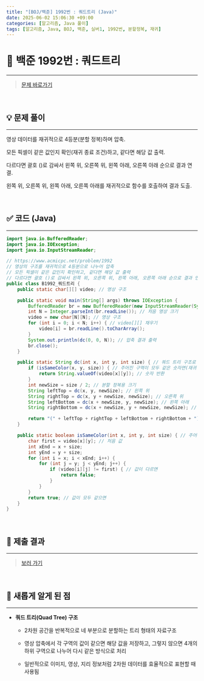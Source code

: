 ```yaml
---
title: "[BOJ/백준] 1992번 : 쿼드트리 (Java)"
date: 2025-06-02 15:06:30 +09:00
categories: [알고리즘, Java 풀이]
tags: [알고리즘, Java, BOJ, 백준, 실버1, 1992번, 분할정복, 재귀]
---
```


<!-- ========================================================================== -->

# 📘 백준 1992번 : 쿼드트리

---

> [문제 바로가기](https://www.acmicpc.net/problem/1992)

<br>

<!-- ========================================================================== -->

## 💡 문제 풀이

---

영상 데이터를 재귀적으로 4등분(분할 정복)하며 압축.

모든 픽셀이 같은 값인지 확인(재귀 종료 조건)하고, 같다면 해당 값 출력.

다르다면 괄호 ()로 감싸서 왼쪽 위, 오른쪽 위, 왼쪽 아래, 오른쪽 아래 순으로 결과 연결.

왼쪽 위, 오른쪽 위, 왼쪽 아래, 오른쪽 아래를 재귀적으로 함수를 호출하여 결과 도출.

<br>

<!-- ========================================================================== -->

## ✅ 코드 (Java)

---

```java
import java.io.BufferedReader;
import java.io.IOException;
import java.io.InputStreamReader;

// https://www.acmicpc.net/problem/1992
// 영상의 구조를 재귀적으로 4등분으로 나누어 압축
// 모든 픽셀이 같은 값인지 확인하고, 같다면 해당 값 출력
// 다르다면 괄호 ()로 감싸서 왼쪽 위, 오른쪽 위, 왼쪽 아래, 오른쪽 아래 순으로 결과 연결
public class B1992_쿼드트리 {
	public static char[][] video; // 영상 구조

	public static void main(String[] args) throws IOException {
		BufferedReader br = new BufferedReader(new InputStreamReader(System.in));
		int N = Integer.parseInt(br.readLine()); // 처음 영상 크기
		video = new char[N][N]; // 영상 구조
		for (int i = 0; i < N; i++) { // video[][] 채우기
			video[i] = br.readLine().toCharArray();
		}
		System.out.println(dc(0, 0, N)); // 압축 결과 출력
		br.close();
	}

	public static String dc(int x, int y, int size) { // 쿼드 트리 구조로 압축
		if (isSameColor(x, y, size)) { // 주어진 구역이 모두 같은 숫자면(재귀 종료 조건)
			return String.valueOf(video[x][y]); // 숫자 반환
		}
		int newSize = size / 2; // 분할 정복용 크기
		String leftTop = dc(x, y, newSize); // 왼쪽 위
		String rightTop = dc(x, y + newSize, newSize); // 오른쪽 위
		String leftBottom = dc(x + newSize, y, newSize); // 왼쪽 아래
		String rightBottom = dc(x + newSize, y + newSize, newSize); // 오른쪽 아래

		return "(" + leftTop + rightTop + leftBottom + rightBottom + ")"; // 분할한 값 합치기
	}

	public static boolean isSameColor(int x, int y, int size) { // 주어진 구역이 같은 색(숫자)인지 확인
		char first = video[x][y]; // 처음 값
		int xEnd = x + size;
		int yEnd = y + size;
		for (int i = x; i < xEnd; i++) {
			for (int j = y; j < yEnd; j++) {
				if (video[i][j] != first) { // 값이 다르면
					return false;
				}
			}
		}
		return true; // 값이 모두 같으면
	}
}
```

<br>

<!-- ========================================================================== -->

## 💾 제출 결과

---

> [보러 가기](https://www.acmicpc.net/status?from_mine=1&problem_id=1992&user_id=juyn2000)

<br>

<!-- ========================================================================== -->

## 🧩 새롭게 알게 된 점

---

- **쿼드 트리(Quad Tree) 구조**

  - 2차원 공간을 반복적으로 네 부분으로 분할하는 트리 형태의 자료구조

  - 영상 압축에서 각 구역의 값이 같으면 해당 값을 저장하고, 그렇지 않으면 4개의 하위 구역으로 나누어 다시 같은 방식으로 처리

  - 일반적으로 이미지, 영상, 지리 정보처럼 2차원 데이터를 효율적으로 표현할 때 사용됨

<br>

<!-- ========================================================================== -->

<!--

## 🔗 참고한 자료

---

- []()

- []()

<br>
-->

